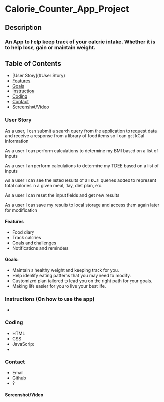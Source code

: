 # Calorie_Counter_App_Project

## Description
### An App to help keep track of your calorie intake. Whether it is to help lose, gain or maintain weight. 

## Table of Contents
* [User Story](#User Story)
* [Features](#Features)
* [Goals](#Goals)
* [Instruction](#Instruction)
* [Coding](#Coding)
* [Contact](#Contact)
* [Screenshot/Video](#Screenshot/Video)

### User Story
As a user, I can submit a search query from the application to request data and receive a response from a library of food items so I can get kCal information

As a user I can perform calculations to determine my BMI based on a list of inputs

As a user I an perform calculations to determine my TDEE based on a list of inputs

As a user I can see the listed results of all kCal queries added to represent total calories in a given meal, day, diet plan, etc.

As a user I can reset the input fields and get new results

As a user I can save my results to local storage and access them again later for modification

#### Features
* Food diary
* Track calories
* Goals and challenges
* Notifications and reminders

#### Goals:
* Maintain a healthy weight and keeping track for you. 
* Help identify eating patterns that you may need to modify.
* Customized plan tailored to lead you on the right path for your goals.
* Making life easier for you to live your best life. 

### Instructions (On how to use the app)
*
### Coding
* HTML
* CSS
* JavaScript
* 

### Contact
* Email
* Github
* ?

#### Screenshot/Video
